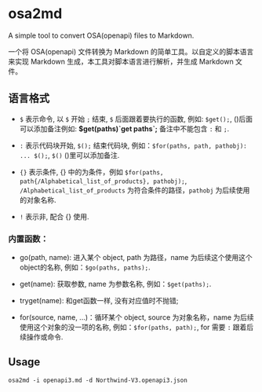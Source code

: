 # osa2md

A simple tool to convert OSA(openapi) files to Markdown.

一个将 OSA(openapi) 文件转换为 Markdown 的简单工具。以自定义的脚本语言来实现 Markdown 生成，本工具对脚本语言进行解析，并生成 Markdown 文件。

## 语言格式

- `$` 表示命令, 以 `$` 开始 `;` 结束, `$` 后面跟着要执行的函数, 例如: `$get();`, ()后面可以添加备注例如: **$get(paths)\`get paths\`;** 备注中不能包含 `:` 和 `;`.

- `:` 表示代码块开始, `$();` 结束代码块, 例如：`$for(paths, path, pathobj): ... $();`, `$()` ()里可以添加备注.

- `{}` 表示条件, {} 中的为条件，例如 `$for(paths, path{/Alphabetical_list_of_products}, pathobj);`, `/Alphabetical_list_of_products` 为符合条件的路径，`pathobj` 为后续使用的对象名称.

- `!` 表示非, 配合 {} 使用.

### 内置函数：

- go(path, name): 进入某个 object, path 为路径，name 为后续这个使用这个object的名称, 例如：`$go(paths, paths);`.

- get(name): 获取参数, name 为参数名称, 例如：`$get(paths);`.

- tryget(name): 和get函数一样, 没有对应值时不抛错;

- for(source, name, ...)：循环某个 object, source 为对象名称，name 为后续使用这个对象的没一项的名称, 例如：`$for(paths, path);`, for 需要 `:` 跟着后续操作或命令.


## Usage

```
osa2md -i openapi3.md -d Northwind-V3.openapi3.json
```
